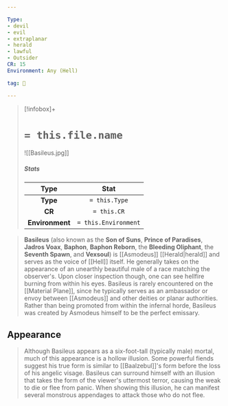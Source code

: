 ```yaml
---

Type:
- devil
- evil
- extraplanar
- herald
- lawful
- Outsider
CR: 15
Environment: Any (Hell)

tag: 👹

---
```


> [!infobox]+
> #  `= this.file.name`
> ![[Basileus.jpg]]
> ##### Stats
> Type | Stat |
> :---:|:---:|
> **Type** | `= this.Type` |
> **CR** | `= this.CR` |
> **Environment** | `= this.Environment` |



> **Basileus** (also known as the **Son of Suns**, **Prince of Paradises**, **Jadros Voax**, **Baphon**, **Baphon Reborn**, the **Bleeding Oliphant**, the **Seventh Spawn**, and **Vexsoul**) is [[Asmodeus]] [[Herald|herald]] and serves as the voice of [[Hell]] itself.  He generally takes on the appearance of an unearthly beautiful male of a race matching the observer's. Upon closer inspection though, one can see hellfire burning from within his eyes. Basileus is rarely encountered on the [[Material Plane]], since he typically serves as an ambassador or envoy between [[Asmodeus]] and other deities or planar authorities. Rather than being promoted from within the infernal horde, Basileus was created by Asmodeus himself to be the perfect emissary.


## Appearance

> Although Basileus appears as a six-foot-tall (typically male) mortal, much of this appearance is a hollow illusion. Some powerful fiends suggest his true form is similar to [[Baalzebul]]'s form before the loss of his angelic visage. Basileus can surround himself with an illusion that takes the form of the viewer's uttermost terror, causing the weak to die or flee from panic. When showing this illusion, he can manifest several monstrous appendages to attack those who do not flee.  







